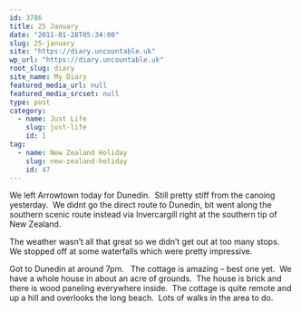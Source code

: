 ```yaml
---
id: 3786
title: 25 January
date: "2011-01-28T05:34:00"
slug: 25-january
site: "https://diary.uncountable.uk"
wp_url: "https://diary.uncountable.uk"
root_slug: diary
site_name: My Diary
featured_media_url: null
featured_media_srcset: null
type: post
category:
  - name: Just Life
    slug: just-life
    id: 1
tag:
  - name: New Zealand Holiday
    slug: new-zealand-holiday
    id: 47
---
```


<div xmlns='http://www.w3.org/1999/xhtml'>We left Arrowtown today for Dunedin.  Still pretty stiff from the canoing yesterday.  We didnt go the direct route to Dunedin, bit went along the southern scenic route instead via Invercargill right at the southern tip of New Zealand.</p>
<p>The weather wasn&#8217;t all that great so we didn&#8217;t get out at too many stops.  We stopped off at some waterfalls which were pretty impressive.</p>
<p>Got to Dunedin at around 7pm.   The cottage is amazing &#8211; best one yet.  We have a whole house in about an acre of grounds.  The house is brick and there is wood paneling everywhere inside.  The cottage is quite remote and up a hill and overlooks the long beach.  Lots of walks in the area to do.</div>
